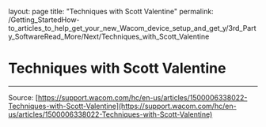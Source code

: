 layout: page
title: "Techniques with Scott Valentine"
permalink: /Getting_StartedHow-to_articles_to_help_get_your_new_Wacom_device_setup_and_get_y/3rd_Party_SoftwareRead_More/Next/Techniques_with_Scott_Valentine

# Techniques with Scott Valentine



---
Source: [https://support.wacom.com/hc/en-us/articles/1500006338022-Techniques-with-Scott-Valentine](https://support.wacom.com/hc/en-us/articles/1500006338022-Techniques-with-Scott-Valentine)
